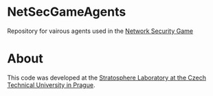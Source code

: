# NetSecGameAgents
Repository for vairous agents used in the [Network Security Game](https://github.com/stratosphereips/NetSecGame)

# About
This code was developed at the [Stratosphere Laboratory at the Czech Technical University in Prague](https://www.stratosphereips.org/).
